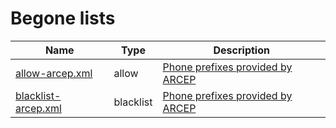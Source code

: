 # Begone lists

| Name | Type | Description |
| --- | --- | --- |
| [allow-arcep.xml](./allow-arcep.xml) | allow | [Phone prefixes provided by ARCEP](https://www.arcep.fr/la-regulation/grands-dossiers-thematiques-transverses/la-numerotation.html) |
| [blacklist-arcep.xml](./blacklist-arcep.xml) | blacklist | [Phone prefixes provided by ARCEP](https://www.arcep.fr/la-regulation/grands-dossiers-thematiques-transverses/la-numerotation.html) |
